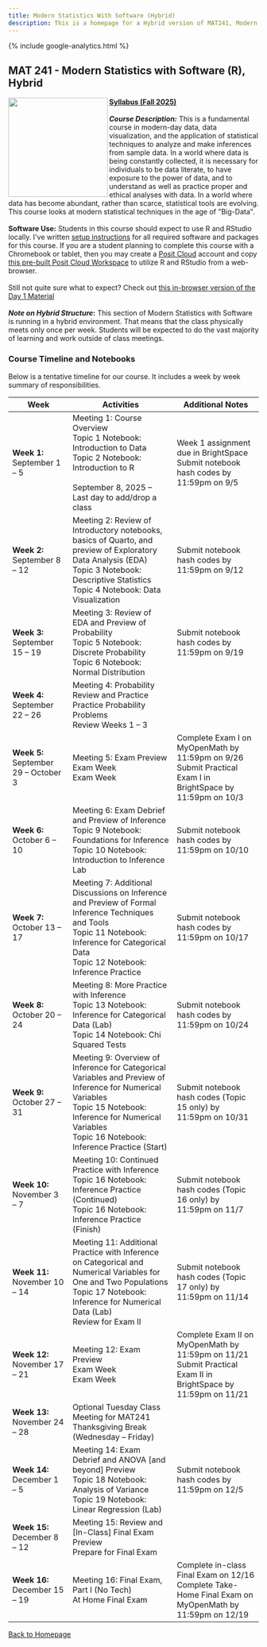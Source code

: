```yaml
---
title: Modern Statistics With Software (Hybrid)
description: This is a homepage for a Hybrid version of MAT241, Modern Statistics with Software, with Dr. Gilbert at Southern New Hampshire University. This course covers an introduction to data, exploratory data analyses and data visualization, one- and two-sample inference via confidence intervals and hypothesis testing for both proportions and means, chi-squared tests for goodness of fit and independence, ANOVA for comparisons of multiple group means, and introduces linear regression. The course also provides and introduction to R, the use of which is embedded throughout the semester.
---
```


{% include google-analytics.html %}

<script src='https://storage.ko-fi.com/cdn/scripts/overlay-widget.js'></script>
<script>
  kofiWidgetOverlay.draw('agmath', {
    'type': 'floating-chat',
    'floating-chat.donateButton.text': 'Support me',
    'floating-chat.donateButton.background-color': '#794bc4',
    'floating-chat.donateButton.text-color': '#fff'
  });
</script>

## MAT 241 - Modern Statistics with Software (R), Hybrid

<img src="/SiteFiles/OIstats.jpg" align="left" width=200>[**Syllabus (Fall 2025)**](https://drive.google.com/file/d/1SkveMsE2guFiQBw0ZmHnXmkggRHHsvXE/view?usp=sharing)<br/>
<br/>
***Course Description:*** This is a fundamental course in modern-day data, data visualization, and the application of statistical techniques to analyze and make inferences from sample data. In a world where data is being constantly collected, it is necessary for individuals to be data literate, to have exposure to the power of data, and to understand as well as practice proper and ethical analyses with data. In a world where data has become abundant, rather than scarce, statistical tools are evolving. This course looks at modern statistical techniques in the age of "Big-Data".<br/>
<br/>
**Software Use:** Students in this course should expect to use R and RStudio locally. I've written [setup 
instructions](https://agmath.github.io/IntroductoryStatistics/AccessingInteractiveNotes.html) 
for all required software and packages for this course. If you are a student planning to complete 
this course with a Chromebook or tablet, then you may create a [Posit Cloud](https://posit.cloud) 
account and copy [this pre-built Posit Cloud Workspace](https://posit.cloud/content/7284986) to 
utilize R and RStudio from a web-browser.<br/>
<br/>
Still not quite sure what to expect? Check out [this in-browser version of the Day 1 Material](https://agmath.github.io/WebRtutorials/MAT241_Intro.html) <br/>
<br/>
***Note on Hybrid Structure*:** This section of Modern Statistics with Software is running in a hybrid
environment. That means that the class physically meets only once per week. Students will be expected 
to do the vast majority of learning and work outside of class meetings.

### Course Timeline and Notebooks

Below is a tentative timeline for our course. It includes a week by week summary of responsibilities.

| Week | Activities | Additional Notes |
|------|------------|------------------|
| **Week 1:** September 1 – 5 | Meeting 1: Course Overview<br>Topic 1 Notebook: Introduction to Data<br>Topic 2 Notebook: Introduction to R<br><br>September 8, 2025 – Last day to add/drop a class | Week 1 assignment due in BrightSpace<br>Submit notebook hash codes by 11:59pm on 9/5 |
| **Week 2:** September 8 – 12 | Meeting 2: Review of Introductory notebooks, basics of Quarto, and preview of Exploratory Data Analysis (EDA)<br>Topic 3 Notebook: Descriptive Statistics<br>Topic 4 Notebook: Data Visualization | Submit notebook hash codes by 11:59pm on 9/12 |
| **Week 3:** September 15 – 19 | Meeting 3: Review of EDA and Preview of Probability<br>Topic 5 Notebook: Discrete Probability<br>Topic 6 Notebook: Normal Distribution | Submit notebook hash codes by 11:59pm on 9/19 |
| **Week 4:** September 22 – 26 | Meeting 4: Probability Review and Practice<br>Practice Probability Problems<br>Review Weeks 1 – 3 |  |
| **Week 5:** September 29 – October 3 | Meeting 5: Exam Preview<br>Exam Week<br>Exam Week | Complete Exam I on MyOpenMath by 11:59pm on 9/26<br>Submit Practical Exam I in BrightSpace by 11:59pm on 10/3 |
| **Week 6:** October 6 – 10 | Meeting 6: Exam Debrief and Preview of Inference<br>Topic 9 Notebook: Foundations for Inference<br>Topic 10 Notebook: Introduction to Inference Lab | Submit notebook hash codes by 11:59pm on 10/10 |
| **Week 7:** October 13 – 17 | Meeting 7: Additional Discussions on Inference and Preview of Formal Inference Techniques and Tools<br>Topic 11 Notebook: Inference for Categorical Data<br>Topic 12 Notebook: Inference Practice | Submit notebook hash codes by 11:59pm on 10/17 |
| **Week 8:** October 20 – 24 | Meeting 8: More Practice with Inference<br>Topic 13 Notebook: Inference for Categorical Data (Lab)<br>Topic 14 Notebook: Chi Squared Tests | Submit notebook hash codes by 11:59pm on 10/24 |
| **Week 9:** October 27 – 31 | Meeting 9: Overview of Inference for Categorical Variables and Preview of Inference for Numerical Variables<br>Topic 15 Notebook: Inference for Numerical Variables<br>Topic 16 Notebook: Inference Practice (Start) | Submit notebook hash codes (Topic 15 only) by 11:59pm on 10/31 |
| **Week 10:** November 3 – 7 | Meeting 10: Continued Practice with Inference<br>Topic 16 Notebook: Inference Practice (Continued)<br>Topic 16 Notebook: Inference Practice (Finish) | Submit notebook hash codes (Topic 16 only) by 11:59pm on 11/7 |
| **Week 11:** November 10 – 14 | Meeting 11: Additional Practice with Inference on Categorical and Numerical Variables for One and Two Populations<br>Topic 17 Notebook: Inference for Numerical Data (Lab)<br>Review for Exam II | Submit notebook hash codes (Topic 17 only) by 11:59pm on 11/14 |
| **Week 12:** November 17 – 21 | Meeting 12: Exam Preview<br>Exam Week<br>Exam Week | Complete Exam II on MyOpenMath by 11:59pm on 11/21<br>Submit Practical Exam II in BrightSpace by 11:59pm on 11/21 |
| **Week 13:** November 24 – 28 | Optional Tuesday Class Meeting for MAT241<br>Thanksgiving Break (Wednesday – Friday) |  |
| **Week 14:** December 1 – 5 | Meeting 14: Exam Debrief and ANOVA [and beyond] Preview<br>Topic 18 Notebook: Analysis of Variance<br>Topic 19 Notebook: Linear Regression (Lab) | Submit notebook hash codes by 11:59pm on 12/5 |
| **Week 15:** December 8 – 12 | Meeting 15: Review and [In-Class] Final Exam Preview<br>Prepare for Final Exam |  |
| **Week 16:** December 15 – 19 | Meeting 16: Final Exam, Part I (No Tech)<br>At Home Final Exam | Complete in-class Final Exam on 12/16<br>Complete Take-Home Final Exam on MyOpenMath by 11:59pm on 12/19 |



[Back to Homepage](https://agmath.github.io/)

